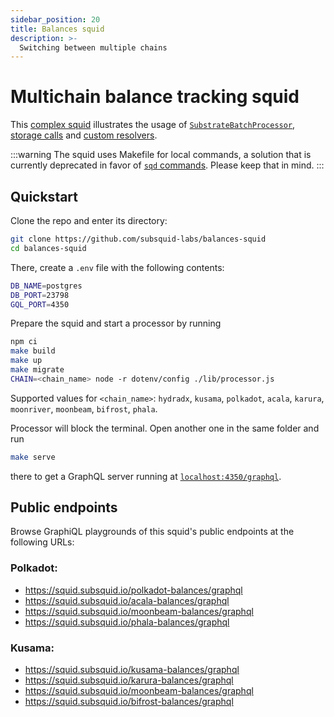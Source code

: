 ```yaml
---
sidebar_position: 20
title: Balances squid
description: >-
  Switching between multiple chains
---
```


# Multichain balance tracking squid

This [complex squid](https://github.com/subsquid-labs/balances-squid) illustrates the usage of [`SubstrateBatchProcessor`](/firesquid/substrate-indexing), [storage calls](/firesquid/substrate-indexing/storage-state-calls) and [custom resolvers](/firesquid/graphql-api/custom-resolvers). 

:::warning
The squid uses Makefile for local commands, a solution that is currently deprecated in favor of [`sqd` commands](/firesquid/squid-cli). Please keep that in mind.
:::

## Quickstart

Clone the repo and enter its directory:
```bash
git clone https://github.com/subsquid-labs/balances-squid
cd balances-squid
```
There, create a `.env` file with the following contents:
```bash
DB_NAME=postgres
DB_PORT=23798
GQL_PORT=4350
```
Prepare the squid and start a processor by running

```bash
npm ci
make build
make up
make migrate
CHAIN=<chain_name> node -r dotenv/config ./lib/processor.js
```
Supported values for `<chain_name>`: `hydradx`, `kusama`, `polkadot`, `acala`, `karura`, `moonriver`, `moonbeam`, `bifrost`, `phala`.

Processor will block the terminal. Open another one in the same folder and run
```bash
make serve
```
there to get a GraphQL server running at [`localhost:4350/graphql`](http://localhost:4350/graphql).

## Public endpoints

Browse GraphiQL playgrounds of this squid's public endpoints at the following URLs:

### Polkadot:
* https://squid.subsquid.io/polkadot-balances/graphql
* https://squid.subsquid.io/acala-balances/graphql
* https://squid.subsquid.io/moonbeam-balances/graphql
* https://squid.subsquid.io/phala-balances/graphql

### Kusama:
* https://squid.subsquid.io/kusama-balances/graphql
* https://squid.subsquid.io/karura-balances/graphql
* https://squid.subsquid.io/moonbeam-balances/graphql
* https://squid.subsquid.io/bifrost-balances/graphql
